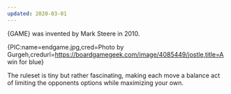 ```yaml
---
updated: 2020-03-01
---
```


{GAME} was invented by Mark Steere in 2010.

{PIC:name=endgame.jpg,cred=Photo by Gurgeh,credurl=https://boardgamegeek.com/image/4085449/jostle,title=A win for blue}

The ruleset is tiny but rather fascinating, making each move a balance act of limiting the opponents options while maximizing your own.
